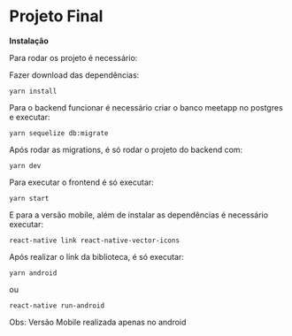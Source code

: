 # Projeto Final

**Instalação**

Para rodar os projeto é necessário:

Fazer download das dependências:

```
yarn install
```
Para o backend funcionar é necessário criar o banco meetapp no postgres e executar:

```
yarn sequelize db:migrate
```

Após rodar as migrations, é só rodar o projeto do backend com:

```
yarn dev
```

Para executar o frontend é só executar:

```
yarn start
```

E para a versão mobile, além de instalar as dependências é necessário executar:

```
react-native link react-native-vector-icons
```
Após realizar o link da biblioteca, é só executar:

```
yarn android
```
ou 

```
react-native run-android
```

Obs: Versão Mobile realizada apenas no android
